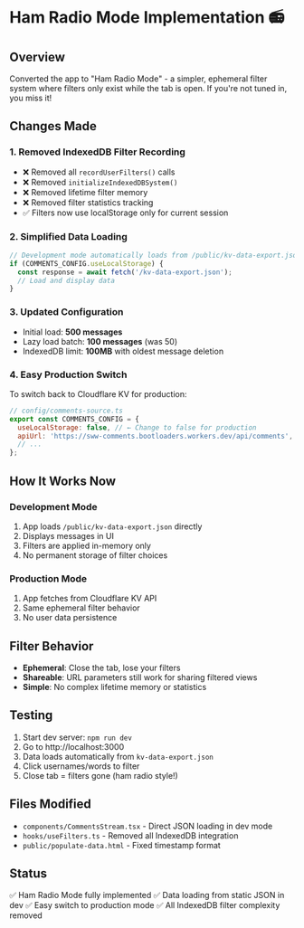 # Ham Radio Mode Implementation 📻

## Overview
Converted the app to "Ham Radio Mode" - a simpler, ephemeral filter system where filters only exist while the tab is open. If you're not tuned in, you miss it!

## Changes Made

### 1. **Removed IndexedDB Filter Recording**
- ❌ Removed all `recordUserFilters()` calls
- ❌ Removed `initializeIndexedDBSystem()` 
- ❌ Removed lifetime filter memory
- ❌ Removed filter statistics tracking
- ✅ Filters now use localStorage only for current session

### 2. **Simplified Data Loading**
```javascript
// Development mode automatically loads from /public/kv-data-export.json
if (COMMENTS_CONFIG.useLocalStorage) {
  const response = await fetch('/kv-data-export.json');
  // Load and display data
}
```

### 3. **Updated Configuration**
- Initial load: **500 messages**
- Lazy load batch: **100 messages** (was 50)
- IndexedDB limit: **100MB** with oldest message deletion

### 4. **Easy Production Switch**
To switch back to Cloudflare KV for production:
```javascript
// config/comments-source.ts
export const COMMENTS_CONFIG = {
  useLocalStorage: false, // ← Change to false for production
  apiUrl: 'https://sww-comments.bootloaders.workers.dev/api/comments',
  // ...
};
```

## How It Works Now

### Development Mode
1. App loads `/public/kv-data-export.json` directly
2. Displays messages in UI
3. Filters are applied in-memory only
4. No permanent storage of filter choices

### Production Mode
1. App fetches from Cloudflare KV API
2. Same ephemeral filter behavior
3. No user data persistence

## Filter Behavior
- **Ephemeral**: Close the tab, lose your filters
- **Shareable**: URL parameters still work for sharing filtered views
- **Simple**: No complex lifetime memory or statistics

## Testing
1. Start dev server: `npm run dev`
2. Go to http://localhost:3000
3. Data loads automatically from `kv-data-export.json`
4. Click usernames/words to filter
5. Close tab = filters gone (ham radio style!)

## Files Modified
- `components/CommentsStream.tsx` - Direct JSON loading in dev mode
- `hooks/useFilters.ts` - Removed all IndexedDB integration
- `public/populate-data.html` - Fixed timestamp format

## Status
✅ Ham Radio Mode fully implemented
✅ Data loading from static JSON in dev
✅ Easy switch to production mode
✅ All IndexedDB filter complexity removed
